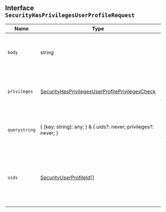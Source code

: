 ## Interface `SecurityHasPrivilegesUserProfileRequest`

| Name | Type | Description |
| - | - | - |
| `body` | string | ({ [key: string]: any; } & { uids?: never; privileges?: never; }) | All values in `body` will be added to the request body. |
| `privileges` | [SecurityHasPrivilegesUserProfilePrivilegesCheck](./SecurityHasPrivilegesUserProfilePrivilegesCheck.md) | An object containing all the privileges to be checked. |
| `querystring` | { [key: string]: any; } & { uids?: never; privileges?: never; } | All values in `querystring` will be added to the request querystring. |
| `uids` | [SecurityUserProfileId](./SecurityUserProfileId.md)[] | A list of profile IDs. The privileges are checked for associated users of the profiles. |
